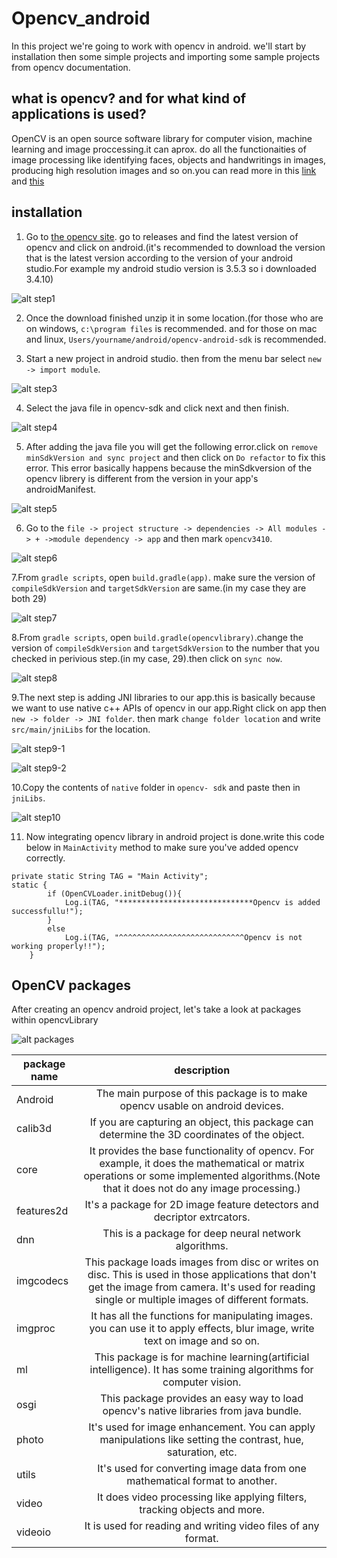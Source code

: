 # Opencv_android
In this project we're going to work with opencv in android. we'll start by installation then some simple projects and importing some sample projects from opencv documentation.

## what is opencv? and for what kind of applications is used?
OpenCV is an open source software library for computer vision, machine learning and image proccessing.it can aprox. do all the functionaities of image processing like identifying faces, objects and handwritings in images, producing high resolution images and so on.you can read more in this [link](https://opencv.org/about/) and [this](https://en.wikipedia.org/wiki/OpenCV)

## installation
1. Go to [the opencv site](https://opencv.org). go to releases and find the latest version of opencv and click on android.(it's recommended to download the version that is the latest version according to the version of your android studio.For example my android studio version is 3.5.3 so i downloaded 3.4.10)

![alt step1](https://github.com/atiyehghm/Opencv_android/blob/master/README.md_images/1_installation.png)

2. Once the download finished unzip it in some location.(for those who are on windows, `c:\program files` is recommended. and for those on mac and linux, `Users/yourname/android/opencv-android-sdk` is recommended.

3. Start a new project in android studio. then from the menu bar select `new -> import module`.

![alt step3](https://github.com/atiyehghm/Opencv_android/blob/master/README.md_images/2_installation.png)

4. Select the java file in opencv-sdk and click next and then finish.

![alt step4](https://github.com/atiyehghm/Opencv_android/blob/master/README.md_images/3_installation.png)

5. After adding the java file you will get the following error.click on `remove minSdkVersion and sync project` and then click on `Do refactor` to fix this error. This error basically happens because the minSdkversion of the opencv librery is different from the version in your app's androidManifest.

![alt step5](https://github.com/atiyehghm/Opencv_android/blob/master/README.md_images/4_installation.png)

6. Go to the `file -> project structure -> dependencies -> All modules -> + ->module dependency -> app` and then mark `opencv3410`.

![alt step6](https://github.com/atiyehghm/Opencv_android/blob/master/README.md_images/6_installation.png)

7.From `gradle scripts`, open `build.gradle(app)`. make sure the version of `compileSdkVersion` and `targetSdkVersion` are same.(in my case they are both 29)

![alt step7](https://github.com/atiyehghm/Opencv_android/blob/master/README.md_images/7_installation.png)

8.From `gradle scripts`, open `build.gradle(opencvlibrary)`.change the version of `compileSdkVersion` and `targetSdkVersion` to the number that you checked in perivious step.(in my case, 29).then click on `sync now`.

![alt step8](https://github.com/atiyehghm/Opencv_android/blob/master/README.md_images/8_installation.png)

9.The next step is adding JNI libraries to our app.this is basically because we want to use native c++ APIs of opencv in our app.Right click on app then `new -> folder -> JNI folder`. then mark `change folder location` and write `src/main/jniLibs` for the location.

![alt step9-1](https://github.com/atiyehghm/Opencv_android/blob/master/README.md_images/9_installation.png)

![alt step9-2](https://github.com/atiyehghm/Opencv_android/blob/master/README.md_images/10_installation.png)

10.Copy the contents of `native` folder in `opencv- sdk` and paste then in `jniLibs`.

![alt step10](https://github.com/atiyehghm/Opencv_android/blob/master/README.md_images/11_installation.png)

11. Now integrating opencv library in android project is done.write this code below in `MainActivity` method to make sure you've added opencv correctly.

```
private static String TAG = "Main Activity";
static {
        if (OpenCVLoader.initDebug()){
            Log.i(TAG, "******************************Opencv is added successfullu!");
        }
        else
            Log.i(TAG, "^^^^^^^^^^^^^^^^^^^^^^^^^^^^Opencv is not working properly!!");
    }
 ```

## OpenCV packages
After creating an opencv android project, let's take a look at packages within opencvLibrary

![alt packages](https://github.com/atiyehghm/Opencv_android/blob/master/README.md_images/packages.png)

| package name  | description   |
| ------------- |:-------------:|
| Android       | The main purpose of this package is to make opencv usable on android devices.               |
| calib3d       | If you are capturing an object, this package can determine the 3D coordinates of the object.|
| core          | It provides the base functionality of opencv. For example, it does the mathematical or matrix operations or some implemented algorithms.(Note that it does not do any image processing.)|
|features2d     | It's a package for 2D image feature detectors and decriptor extrcators.                     |  
|dnn            | This is a package for deep neural network algorithms.                                       |
|imgcodecs      | This package loads images from disc or writes on disc. This is used in those applications that don't get the image from camera. It's used for reading single or multiple images of different formats.|
|imgproc        | It has all the functions for manipulating images. you can use it to apply effects, blur image, write text on image and so on.|
|ml             | This package is for machine learning(artificial intelligence). It has some training algorithms for computer vision.|
|osgi           | This package provides an easy way to load opencv's native libraries from java bundle.       |
|photo          | It's used for image enhancement. You can apply manipulations like setting the contrast, hue, saturation, etc.|
|utils          | It's used for converting image data from one mathematical format to another.                |
|video          | It does video processing like applying filters, tracking objects and more.                  |
|videoio        | It is used for reading and writing video files of any format.                               |


